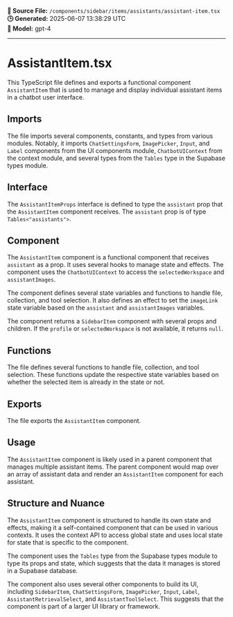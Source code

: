 **📄 Source File:** `/components/sidebar/items/assistants/assistant-item.tsx`  
**🕒 Generated:** 2025-06-07 13:38:29 UTC  
**🤖 Model:** gpt-4

---

# AssistantItem.tsx

This TypeScript file defines and exports a functional component `AssistantItem` that is used to manage and display individual assistant items in a chatbot user interface.

## Imports

The file imports several components, constants, and types from various modules. Notably, it imports `ChatSettingsForm`, `ImagePicker`, `Input`, and `Label` components from the UI components module, `ChatbotUIContext` from the context module, and several types from the `Tables` type in the Supabase types module.

## Interface

The `AssistantItemProps` interface is defined to type the `assistant` prop that the `AssistantItem` component receives. The `assistant` prop is of type `Tables<"assistants">`.

## Component

The `AssistantItem` component is a functional component that receives `assistant` as a prop. It uses several hooks to manage state and effects. The component uses the `ChatbotUIContext` to access the `selectedWorkspace` and `assistantImages`.

The component defines several state variables and functions to handle file, collection, and tool selection. It also defines an effect to set the `imageLink` state variable based on the `assistant` and `assistantImages` variables.

The component returns a `SidebarItem` component with several props and children. If the `profile` or `selectedWorkspace` is not available, it returns `null`.

## Functions

The file defines several functions to handle file, collection, and tool selection. These functions update the respective state variables based on whether the selected item is already in the state or not.

## Exports

The file exports the `AssistantItem` component.

## Usage

The `AssistantItem` component is likely used in a parent component that manages multiple assistant items. The parent component would map over an array of assistant data and render an `AssistantItem` component for each assistant.

## Structure and Nuance

The `AssistantItem` component is structured to handle its own state and effects, making it a self-contained component that can be used in various contexts. It uses the context API to access global state and uses local state for state that is specific to the component.

The component uses the `Tables` type from the Supabase types module to type its props and state, which suggests that the data it manages is stored in a Supabase database.

The component also uses several other components to build its UI, including `SidebarItem`, `ChatSettingsForm`, `ImagePicker`, `Input`, `Label`, `AssistantRetrievalSelect`, and `AssistantToolSelect`. This suggests that the component is part of a larger UI library or framework.